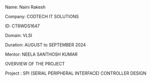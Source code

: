 Name: Naini Rakesh

Company: CODTECH IT SOLUTIONS

ID: CT6WDS1647

Domain: VLSI

Duration: AUGUST to SEPTEMBER 2024

Mentor: NEELA SANTHOSH KUMAR

OVERVIEW OF THE PROJECT

Project : SPI (SERIAL PERIPHERAL INTERFACE) CONTROLLER DESIGN

